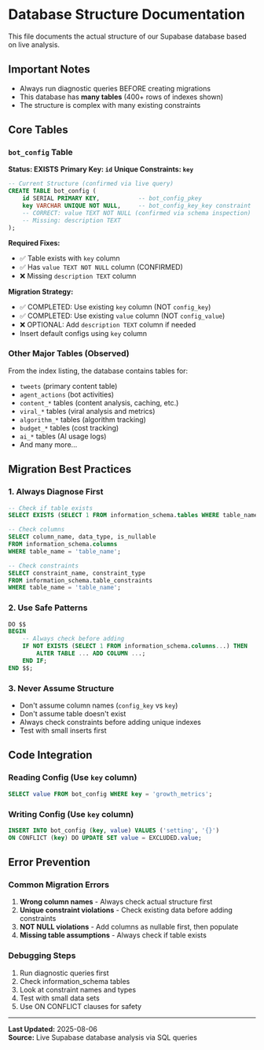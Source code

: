 # Database Structure Documentation

This file documents the actual structure of our Supabase database based on live analysis.

## Important Notes
- Always run diagnostic queries BEFORE creating migrations
- This database has **many tables** (400+ rows of indexes shown)
- The structure is complex with many existing constraints

## Core Tables

### `bot_config` Table
**Status: EXISTS**
**Primary Key: `id`**
**Unique Constraints: `key`**

```sql
-- Current Structure (confirmed via live query)
CREATE TABLE bot_config (
    id SERIAL PRIMARY KEY,           -- bot_config_pkey
    key VARCHAR UNIQUE NOT NULL,     -- bot_config_key_key constraint  
    -- CORRECT: value TEXT NOT NULL (confirmed via schema inspection)
    -- Missing: description TEXT
);
```

**Required Fixes:**
- ✅ Table exists with `key` column
- ✅ Has `value TEXT NOT NULL` column (CONFIRMED)  
- ❌ Missing `description TEXT` column

**Migration Strategy:**
- ✅ COMPLETED: Use existing `key` column (NOT `config_key`)
- ✅ COMPLETED: Use existing `value` column (NOT `config_value`)
- ❌ OPTIONAL: Add `description TEXT` column if needed
- Insert default configs using `key` column

### Other Major Tables (Observed)
From the index listing, the database contains tables for:
- `tweets` (primary content table)
- `agent_actions` (bot activities)
- `content_*` tables (content analysis, caching, etc.)
- `viral_*` tables (viral analysis and metrics)
- `algorithm_*` tables (algorithm tracking)
- `budget_*` tables (cost tracking)
- `ai_*` tables (AI usage logs)
- And many more...

## Migration Best Practices

### 1. Always Diagnose First
```sql
-- Check if table exists
SELECT EXISTS (SELECT 1 FROM information_schema.tables WHERE table_name = 'table_name');

-- Check columns
SELECT column_name, data_type, is_nullable 
FROM information_schema.columns 
WHERE table_name = 'table_name';

-- Check constraints  
SELECT constraint_name, constraint_type
FROM information_schema.table_constraints 
WHERE table_name = 'table_name';
```

### 2. Use Safe Patterns
```sql
DO $$
BEGIN
    -- Always check before adding
    IF NOT EXISTS (SELECT 1 FROM information_schema.columns...) THEN
        ALTER TABLE ... ADD COLUMN ...;
    END IF;
END $$;
```

### 3. Never Assume Structure
- Don't assume column names (`config_key` vs `key`)
- Don't assume table doesn't exist
- Always check constraints before adding unique indexes
- Test with small inserts first

## Code Integration

### Reading Config (Use `key` column)
```sql
SELECT value FROM bot_config WHERE key = 'growth_metrics';
```

### Writing Config (Use `key` column)  
```sql
INSERT INTO bot_config (key, value) VALUES ('setting', '{}')
ON CONFLICT (key) DO UPDATE SET value = EXCLUDED.value;
```

## Error Prevention

### Common Migration Errors
1. **Wrong column names** - Always check actual structure first
2. **Unique constraint violations** - Check existing data before adding constraints  
3. **NOT NULL violations** - Add columns as nullable first, then populate
4. **Missing table assumptions** - Always check if table exists

### Debugging Steps
1. Run diagnostic queries first
2. Check information_schema tables
3. Look at constraint names and types
4. Test with small data sets
5. Use ON CONFLICT clauses for safety

---

**Last Updated:** 2025-08-06  
**Source:** Live Supabase database analysis via SQL queries